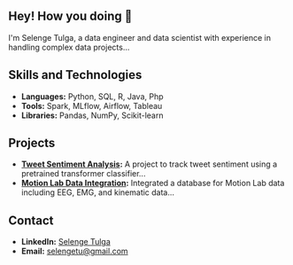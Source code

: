 ## Hey! How you doing 👋
I'm Selenge Tulga, a data engineer and data scientist with experience in handling complex data projects...

## Skills and Technologies
- **Languages:** Python, SQL, R, Java, Php
- **Tools:** Spark, MLflow, Airflow, Tableau
- **Libraries:** Pandas, NumPy, Scikit-learn

## Projects
- **[Tweet Sentiment Analysis](https://github.com/selengetu/tweet-sentiment-analysis):** A project to track tweet sentiment using a pretrained transformer classifier...
- **[Motion Lab Data Integration](https://github.com/selengetu/motion-lab-data-integration):** Integrated a database for Motion Lab data including EEG, EMG, and kinematic data...

## Contact
- **LinkedIn:** [Selenge Tulga](https://www.linkedin.com/in/selenge-tulga/)
- **Email:** selengetu@gmail.com


<!--
**selengetu/selengetu** is a ✨ _special_ ✨ repository because its `README.md` (this file) appears on your GitHub profile.
![GitHub followers](https://img.shields.io/github/followers/username?style=social)
![LinkedIn](https://img.shields.io/badge/-LinkedIn-blue?style=flat&logo=linkedin&logoColor=white&link=https://www.linkedin.com/in/username/)
Here are some ideas to get you started:

- 🔭 I’m currently working on ...
- 🌱 I’m currently learning ...
- 👯 I’m looking to collaborate on ...
- 🤔 I’m looking for help with ...
- 💬 Ask me about ...
- 📫 How to reach me: ...
- 😄 Pronouns: ...
- ⚡ Fun fact: ...
-->
